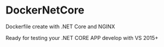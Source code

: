 # DockerNetCore
Dockerfile create with .NET Core and NGINX

Ready for testing your .NET CORE APP develop with VS 2015+
